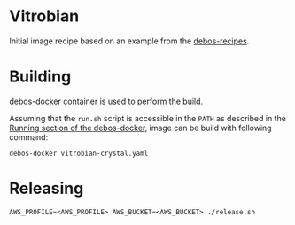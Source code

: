 # Vitrobian

Initial image recipe based on an example from the
[debos-recipes](https://github.com/go-debos/debos-recipes/tree/master/debian/arm64/image-rpi3).

# Building

[debos-docker](https://github.com/3mdeb/debos-docker.git) container is used to
perform the build.

Assuming that the `run.sh` script is accessible in the `PATH` as described in the
[Running section of the debos-docker](https://github.com/3mdeb/debos-docker#running),
image can be build with following command:

```
debos-docker vitrobian-crystal.yaml
```

# Releasing

```
AWS_PROFILE=<AWS_PROFILE> AWS_BUCKET=<AWS_BUCKET> ./release.sh
```
